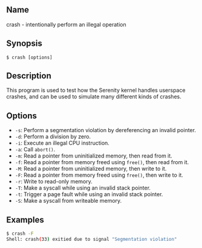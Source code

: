 ## Name

crash - intentionally perform an illegal operation

## Synopsis

```**sh
$ crash [options]
```

## Description

This program is used to test how the Serenity kernel handles
userspace crashes, and can be used to simulate many different
kinds of crashes.

## Options

* `-s`: Perform a segmentation violation by dereferencing an invalid pointer.
* `-d`: Perform a division by zero.
* `-i`: Execute an illegal CPU instruction.
* `-a`: Call `abort()`.
* `-m`: Read a pointer from uninitialized memory, then read from it.
* `-f`: Read a pointer from memory freed using `free()`, then read from it.
* `-M`: Read a pointer from uninitialized memory, then write to it.
* `-F`: Read a pointer from memory freed using `free()`, then write to it.
* `-r`: Write to read-only memory.
* `-T`: Make a syscall while using an invalid stack pointer.
* `-t`: Trigger a page fault while using an invalid stack pointer.
* `-S`: Make a syscall from writeable memory.

## Examples

```sh
$ crash -F
Shell: crash(33) exitied due to signal "Segmentation violation"
```
